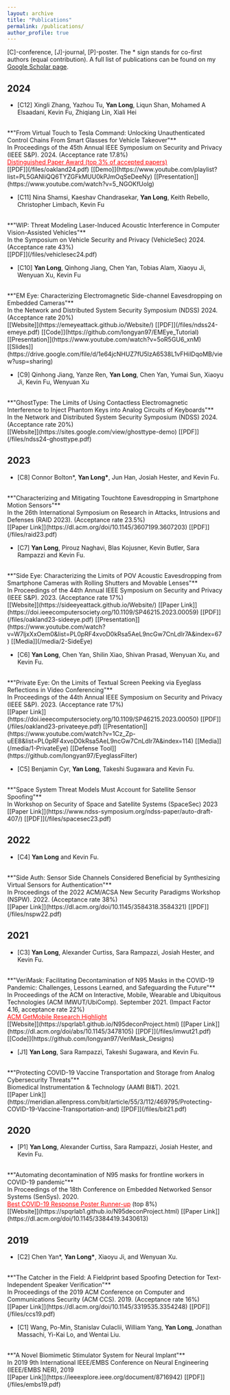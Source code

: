```yaml
---
layout: archive
title: "Publications"
permalink: /publications/
author_profile: true
---
```


[C]-conference, [J]-journal, [P]-poster. The * sign stands for co-first authors (equal contribution). 
A full list of publications can be found on my [Google Scholar page](https://scholar.google.com/citations?user=1OHEpEsAAAAJ&hl=en&oi=ao). 

## 2024

* [C12] Xingli Zhang, Yazhou Tu, __Yan Long__, Liqun Shan, Mohamed A Elsaadani, Kevin Fu, Zhiqiang Lin, Xiali Hei
<br/> 
**"From Virtual Touch to Tesla Command: Unlocking Unauthenticated Control Chains From Smart Glasses for Vehicle Takeover"**
<br/>
In Proceedings of the 45th Annual IEEE Symposium on Security and Privacy (IEEE S&P). 2024. (Acceptance rate 17.8%)<br/>
<a href="https://sp2024.ieee-security.org/awards.html" style="color:red;">Distinguished Paper Award (top 3% of accepted papers)</a> <br/>
[[PDF]](/files/oakland24.pdf)   [[Demo]](https://www.youtube.com/playlist?list=PL5GANliQQ6TYZGFkMUU0kPJmOqSeDeeNy) [[Presentation]](https://www.youtube.com/watch?v=5_NGOKfUolg)

* [C11] Nina Shamsi, Kaeshav Chandrasekar, __Yan Long__, Keith Rebello, Christopher Limbach, Kevin Fu
<br/> 
**"WIP: Threat Modeling Laser-Induced Acoustic Interference in Computer Vision-Assisted Vehicles"**
<br/>
In the Symposium on Vehicle Security and Privacy (VehicleSec) 2024. (Acceptance rate 43%) <br/>
[[PDF]](/files/vehiclesec24.pdf)

* [C10] __Yan Long__, Qinhong Jiang,  Chen Yan, Tobias Alam, Xiaoyu Ji, Wenyuan Xu, Kevin Fu
<br/> 
**"EM Eye: Characterizing Electromagnetic Side-channel Eavesdropping on Embedded Cameras"**
<br/>
In the Network and Distributed System Security Symposium (NDSS) 2024. (Acceptance rate 20%) <br/>
[[Website]](https://emeyeattack.github.io/Website/)  [[PDF]](/files/ndss24-emeye.pdf)  [[Code]](https://github.com/longyan97/EMEye_Tutorial)
[[Presentation]](https://www.youtube.com/watch?v=5oR5GU6_xnM) [[Slides]](https://drive.google.com/file/d/1e64jcNHUZ7fU5lzA6538L1vFHilDqoMB/view?usp=sharing)  

* [C9] Qinhong Jiang, Yanze Ren, __Yan Long__, Chen Yan, Yumai Sun, Xiaoyu Ji, Kevin Fu, Wenyuan Xu
<br/> 
**"GhostType: The Limits of Using Contactless Electromagnetic Interference to Inject Phantom Keys into Analog Circuits of Keyboards"**
<br/>
In the Network and Distributed System Security Symposium (NDSS) 2024. (Acceptance rate 20%)<br/>
[[Website]](https://sites.google.com/view/ghosttype-demo)  [[PDF]](/files/ndss24-ghosttype.pdf)


## 2023

* [C8] Connor Bolton*, __Yan Long*__, Jun Han, Josiah Hester, and Kevin Fu. 
<br/> 
**"Characterizing and Mitigating Touchtone Eavesdropping in Smartphone Motion Sensors"**
<br/>
In the 26th International Symposium on Research in Attacks, Intrusions and Defenses (RAID 2023). (Acceptance rate 23.5%)<br/>
[[Paper Link]](https://dl.acm.org/doi/10.1145/3607199.3607203)  [[PDF]](/files/raid23.pdf)



* [C7] __Yan Long__, Pirouz Naghavi, Blas Kojusner, Kevin Butler, Sara Rampazzi and Kevin Fu. 
<br/> 
**"Side Eye: Characterizing the Limits of POV Acoustic Eavesdropping from Smartphone Cameras with Rolling Shutters and Movable Lenses"**
<br/>
In Proceedings of the 44th Annual IEEE Symposium on Security and Privacy (IEEE S&P). 2023. (Acceptance rate 17%)<br/>
[[Website]](https://sideeyeattack.github.io/Website/)  [[Paper Link]](https://doi.ieeecomputersociety.org/10.1109/SP46215.2023.00059)  [[PDF]](/files/oakland23-sideeye.pdf)  [[Presentation]](https://www.youtube.com/watch?v=W7ljxXxOem0&list=PL0pRF4xvoD0kRsa5AeL9ncGw7CnLdIr7A&index=67)  [[Media]](/media/2-SideEye)


* [C6] __Yan Long__, Chen Yan, Shilin Xiao, Shivan Prasad, Wenyuan Xu, and Kevin Fu. 
<br/> 
**"Private Eye: On the Limits of Textual Screen Peeking via Eyeglass Reflections in Video Conferencing"**
<br/>
In Proceedings of the 44th Annual IEEE Symposium on Security and Privacy (IEEE S&P). 2023. (Acceptance rate 17%)<br/>
[[Paper Link]](https://doi.ieeecomputersociety.org/10.1109/SP46215.2023.00050)  [[PDF]](/files/oakland23-privateeye.pdf)  [[Presentation]](https://www.youtube.com/watch?v=1Cz_Zp-uEE8&list=PL0pRF4xvoD0kRsa5AeL9ncGw7CnLdIr7A&index=114) [[Media]](/media/1-PrivateEye) [[Defense Tool]](https://github.com/longyan97/EyeglassFilter)


* [C5] Benjamin Cyr,  __Yan Long__, Takeshi Sugawara and Kevin Fu. 
<br/> 
**"Space System Threat Models Must Account for Satellite Sensor Spoofing"**
<br/>
In Workshop on Security of Space and Satellite Systems (SpaceSec) 2023
<br/>
[[Paper Link]](https://www.ndss-symposium.org/ndss-paper/auto-draft-407/)  [[PDF]](/files/spacesec23.pdf)

## 2022

* [C4] __Yan Long__ and Kevin Fu. 
<br/> 
**"Side Auth: Sensor Side Channels Considered Beneficial by Synthesizing Virtual Sensors for Authentication"**
<br/>
In Proceedings of the 2022 ACM/ACSA New Security Paradigms Workshop (NSPW). 2022. (Acceptance rate 38%)
<br/>
[[Paper Link]](https://dl.acm.org/doi/10.1145/3584318.3584321)  [[PDF]](/files/nspw22.pdf)




## 2021

* [C3] __Yan Long__, Alexander Curtiss, Sara Rampazzi, Josiah Hester, and Kevin Fu.
<br/> 
**"VeriMask: Facilitating Decontamination of N95 Masks in the COVID-19 Pandemic: Challenges, Lessons Learned, and Safeguarding the Future"**
<br/> 
In Proceedings of the ACM on Interactive, Mobile, Wearable and Ubiquitous Technologies (ACM IMWUT/UbiComp). September 2021. (Impact Factor 4.16, acceptance rate 22%)<br/>
<a href="https://dl.acm.org/doi/10.1145/3551670.3551679" style="color:red;">ACM GetMobile Research Highlight</a><br/>
[[Website]](https://spqrlab1.github.io/N95deconProject.html)   [[Paper Link]](https://dl.acm.org/doi/abs/10.1145/3478105)  [[PDF]](/files/imwut21.pdf)  [[Code]](https://github.com/longyan97/VeriMask_Designs) 

* [J1] __Yan Long__, Sara Rampazzi, Takeshi Sugawara, and Kevin Fu.
<br/> 
**"Protecting COVID-19 Vaccine Transportation and Storage from Analog Cybersecurity Threats"**
<br/>
Biomedical Instrumentation & Technology (AAMI BI&T). 2021.<br/>
[[Paper Link]](https://meridian.allenpress.com/bit/article/55/3/112/469795/Protecting-COVID-19-Vaccine-Transportation-and)  [[PDF]](/files/bit21.pdf)


## 2020

* [P1] __Yan Long__, Alexander Curtiss, Sara Rampazzi, Josiah Hester, and Kevin Fu.
<br/> 
**"Automating decontamination of N95 masks for frontline workers in COVID-19 pandemic"**
<br/> 
In Proceedings of the 18th Conference on Embedded Networked Sensor Systems (SenSys). 2020. <br/>
<a href="#/" style="color:red;">Best COVID-19 Response Poster Runner-up</a> (top 8%)<br/>
[[Website]](https://spqrlab1.github.io/N95deconProject.html)   [[Paper Link]](https://dl.acm.org/doi/10.1145/3384419.3430613) 


## 2019

* [C2] Chen Yan*, __Yan Long*__, Xiaoyu Ji, and Wenyuan Xu. 
<br/> 
**"The Catcher in the Field: A Fieldprint based Spoofing Detection for Text-Independent Speaker Verification"**
<br/>
In Proceedings of the 2019 ACM Conference on Computer and Communications Security (ACM CCS). 2019. (Acceptance rate 16%)
<br/>
[[Paper Link]](https://dl.acm.org/doi/10.1145/3319535.3354248)  [[PDF]](/files/ccs19.pdf)


* [C1] Wang, Po-Min, Stanislav Culaclii, William Yang, __Yan Long__, Jonathan Massachi, Yi-Kai Lo, and Wentai Liu. 
<br/> 
**"A Novel Biomimetic Stimulator System for Neural Implant"**
<br/>
In 2019 9th International IEEE/EMBS Conference on Neural Engineering (IEEE/EMBS NER), 2019
<br/>
[[Paper Link]](https://ieeexplore.ieee.org/document/8716942)  [[PDF]](/files/embs19.pdf)




